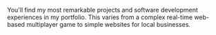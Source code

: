 You'll find my most remarkable projects and software development experiences in my portfolio. This varies from a complex real-time web-based multiplayer game to simple websites for local businesses.
